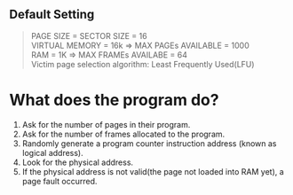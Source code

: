 ## Default Setting
>PAGE SIZE = SECTOR SIZE = 16  
VIRTUAL MEMORY = 16k => MAX PAGEs AVAILABLE = 1000  
RAM = 1K => MAX FRAMEs AVAILABE = 64  
Victim page selection algorithm: Least Frequently Used(LFU)  

# What does the program do?
1. Ask for the number of pages in their program.
2. Ask for the number of frames allocated to the program.
3. Randomly generate a program counter instruction address (known as logical address).
4. Look for the physical address. 
5. If the physical address is not valid(the page not loaded into RAM yet), a page fault occurred.
